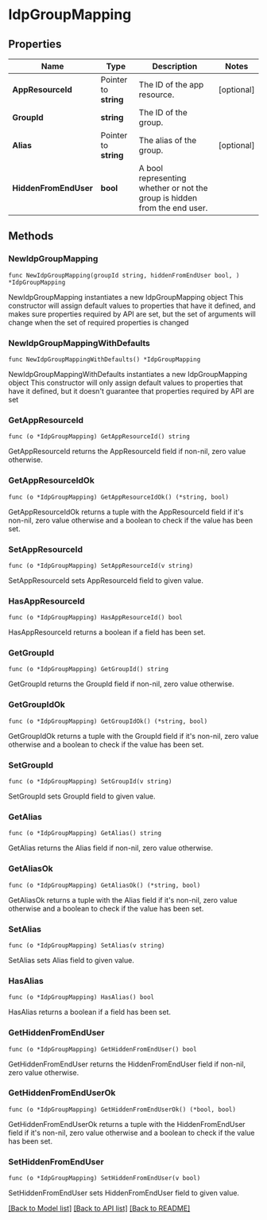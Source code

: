 # IdpGroupMapping

## Properties

Name | Type | Description | Notes
------------ | ------------- | ------------- | -------------
**AppResourceId** | Pointer to **string** | The ID of the app resource. | [optional] 
**GroupId** | **string** | The ID of the group. | 
**Alias** | Pointer to **string** | The alias of the group. | [optional] 
**HiddenFromEndUser** | **bool** | A bool representing whether or not the group is hidden from the end user. | 

## Methods

### NewIdpGroupMapping

`func NewIdpGroupMapping(groupId string, hiddenFromEndUser bool, ) *IdpGroupMapping`

NewIdpGroupMapping instantiates a new IdpGroupMapping object
This constructor will assign default values to properties that have it defined,
and makes sure properties required by API are set, but the set of arguments
will change when the set of required properties is changed

### NewIdpGroupMappingWithDefaults

`func NewIdpGroupMappingWithDefaults() *IdpGroupMapping`

NewIdpGroupMappingWithDefaults instantiates a new IdpGroupMapping object
This constructor will only assign default values to properties that have it defined,
but it doesn't guarantee that properties required by API are set

### GetAppResourceId

`func (o *IdpGroupMapping) GetAppResourceId() string`

GetAppResourceId returns the AppResourceId field if non-nil, zero value otherwise.

### GetAppResourceIdOk

`func (o *IdpGroupMapping) GetAppResourceIdOk() (*string, bool)`

GetAppResourceIdOk returns a tuple with the AppResourceId field if it's non-nil, zero value otherwise
and a boolean to check if the value has been set.

### SetAppResourceId

`func (o *IdpGroupMapping) SetAppResourceId(v string)`

SetAppResourceId sets AppResourceId field to given value.

### HasAppResourceId

`func (o *IdpGroupMapping) HasAppResourceId() bool`

HasAppResourceId returns a boolean if a field has been set.

### GetGroupId

`func (o *IdpGroupMapping) GetGroupId() string`

GetGroupId returns the GroupId field if non-nil, zero value otherwise.

### GetGroupIdOk

`func (o *IdpGroupMapping) GetGroupIdOk() (*string, bool)`

GetGroupIdOk returns a tuple with the GroupId field if it's non-nil, zero value otherwise
and a boolean to check if the value has been set.

### SetGroupId

`func (o *IdpGroupMapping) SetGroupId(v string)`

SetGroupId sets GroupId field to given value.


### GetAlias

`func (o *IdpGroupMapping) GetAlias() string`

GetAlias returns the Alias field if non-nil, zero value otherwise.

### GetAliasOk

`func (o *IdpGroupMapping) GetAliasOk() (*string, bool)`

GetAliasOk returns a tuple with the Alias field if it's non-nil, zero value otherwise
and a boolean to check if the value has been set.

### SetAlias

`func (o *IdpGroupMapping) SetAlias(v string)`

SetAlias sets Alias field to given value.

### HasAlias

`func (o *IdpGroupMapping) HasAlias() bool`

HasAlias returns a boolean if a field has been set.

### GetHiddenFromEndUser

`func (o *IdpGroupMapping) GetHiddenFromEndUser() bool`

GetHiddenFromEndUser returns the HiddenFromEndUser field if non-nil, zero value otherwise.

### GetHiddenFromEndUserOk

`func (o *IdpGroupMapping) GetHiddenFromEndUserOk() (*bool, bool)`

GetHiddenFromEndUserOk returns a tuple with the HiddenFromEndUser field if it's non-nil, zero value otherwise
and a boolean to check if the value has been set.

### SetHiddenFromEndUser

`func (o *IdpGroupMapping) SetHiddenFromEndUser(v bool)`

SetHiddenFromEndUser sets HiddenFromEndUser field to given value.



[[Back to Model list]](../README.md#documentation-for-models) [[Back to API list]](../README.md#documentation-for-api-endpoints) [[Back to README]](../README.md)


